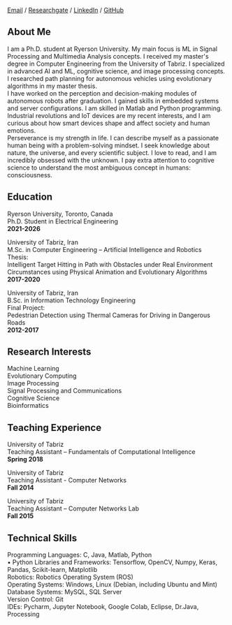 [Email](mailto:yasaman.a.adli@gmail.com/) / [Researchgate](https://www.researchgate.net/profile/Yasaman_Ahmadi_Adli/) / [LinkedIn](https://www.linkedin.com/in/yasamanadl/) / [GitHub](https://github.com/YasamanAdl94/) 

## About Me
I am a Ph.D. student at Ryerson University. My main focus is ML in Signal Processing and Multimedia Analysis concepts. I received my master's degree in Computer Engineering from the University of Tabriz. I specialized in advanced AI and ML, cognitive science, and image processing concepts. I researched path planning for autonomous vehicles using evolutionary algorithms in my master thesis. <br>
I have worked on the perception and decision-making modules of autonomous robots after graduation. I gained skills in embedded systems and server configurations. I am skilled in Matlab and Python programming. Industrial revolutions and IoT devices are my recent interests, and I am curious about how smart devices shape and affect society and human emotions. <br>
Perseverance is my strength in life. I can describe myself as a passionate human being with a problem-solving mindset. I seek knowledge about nature, the universe, and every scientific subject. I love to read, and I am incredibly obsessed with the unknown. I pay extra attention to cognitive science to understand the most ambiguous concept in humans: consciousness. <br>

## Education
Ryerson University, Toronto, Canada <br>
Ph.D. Student in Electrical Engineering <br>
**2021-2026** <br>

University of Tabriz, Iran <br>
M.Sc. in Computer Engineering – Artificial Intelligence and Robotics <br>
Thesis: <br>
Intelligent Target Hitting in Path with Obstacles under Real Environment Circumstances using Physical Animation and Evolutionary Algorithms <br>
**2017-2020** <br>
	
University of Tabriz, Iran <br>
B.Sc. in Information Technology Engineering <br>
Final Project: <br>
Pedestrian Detection using Thermal Cameras for Driving in Dangerous Roads <br>
**2012-2017** <br>

## Research Interests
Machine Learning  <br>
Evolutionary Computing  <br>
Image Processing  <br>
Signal Processing and Communications  <br>
Cognitive Science  <br>
Bioinformatics  <br>

## Teaching Experience
University of Tabriz <br>
Teaching Assistant – Fundamentals of Computational Intelligence	<br>
**Spring 2018** <br>

University of Tabriz <br>
Teaching Assistant - Computer Networks <br>
**Fall 2014** <br>

University of Tabriz <br>
Teaching Assistant – Computer Networks Lab <br> 
**Fall 2015** <br>


## Technical Skills
Programming Languages: C, Java, Matlab, Python <br>
•	 Python Libraries and Frameworks: Tensorflow, OpenCV, Numpy, Keras, Pandas, Scikit-learn, Matplotlib <br>
Robotics: Robotics Operating System (ROS) <br>
Operating Systems: Windows, Linux (Debian, including Ubuntu and Mint) <br>
Database Systems: MySQL, SQL Server <br>
Version Control: Git <br>
IDEs: Pycharm, Jupyter Notebook, Google Colab, Eclipse, Dr.Java, Processing <br>

